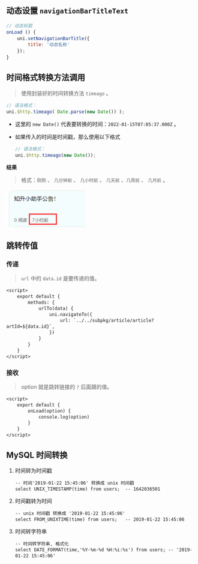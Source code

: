 ## 动态设置 `navigationBarTitleText` 

```js
// 动态标题
onLoad () {
    uni.setNavigationBarTitle({
        title: '动态名称'
    });
}
```



## 时间格式转换方法调用

> 使用封装好的时间转换方法 `timeago` 。

```js
// 语法格式：
uni.$http.timeago( Date.parse(new Date()) );
```

- 这里的 `new Date()` 代表要转换的时间：`2022-01-15T07:05:37.000Z` 。

- 如果传入的时间是时间戳，那么使用以下格式

  ```js
  // 语法格式：
  uni.$http.timeago(new Date());
  ```

**结果** 

> 格式：`刚刚` 、 `几分钟前` 、 `几小时前` 、 `几天前` 、`几周前` 、 `几月前` 。

![image-20220115230420925](./assets/image-20220115230420925.png) 



## 跳转传值

### 传递

> `url` 中的 `data.id` 是要传递的值。

```vue
<script>
	export default {
		methods: {
            urlTo(data) {
				uni.navigateTo({
					url: `../../subpkg/article/article?artId=${data.id}`,
				})
			}
        }
	}
</script>
```

### 接收

> option 就是跳转链接的 `?` 后面跟的值。

```vue
<script>
	export default {
		onLoad(option) {
            console.log(option)
        }
	}
</script>
```









## MySQL 时间转换

1. 时间转为时间戳

   ```mysql
   -- 时间'2019-01-22 15:45:06' 转换成 unix 时间戳
   select UNIX_TIMESTAMP(time) from users;	-- 1642036501
   ```

2. 时间戳转为时间

   ```mysql
   -- unix 时间戳 转换成 '2019-01-22 15:45:06'
   select FROM_UNIXTIME(time) from users; 	-- 2019-01-22 15:45:06
   ```

3. 时间转字符串

   ```mysql
   -- 时间转字符串, 格式化
   select DATE_FORMAT(time,'%Y-%m-%d %H:%i:%s') from users;	-- '2019-01-22 15:45:06'
   ```

   

